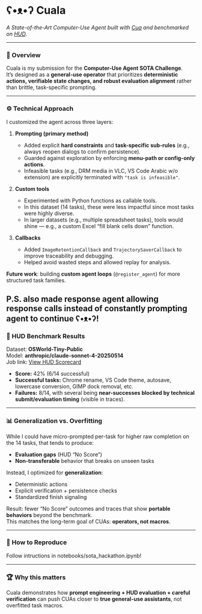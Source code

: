 # ʕ•ᴥ•ʔ Cuala 

_A State-of-the-Art Computer-Use Agent built with [Cua](https://github.com/trycua/cua) and benchmarked on [HUD](https://hud.so)._

---

### 📌 Overview
Cuala is my submission for the **Computer-Use Agent SOTA Challenge**.  
It’s designed as a **general-use operator** that prioritizes **deterministic actions, verifiable state changes, and robust evaluation alignment** rather than brittle, task-specific prompting.

---

### ⚙️ Technical Approach
I customized the agent across three layers:

1. **Prompting (primary method)**  
   - Added explicit **hard constraints** and **task-specific sub-rules** (e.g., always reopen dialogs to confirm persistence).  
   - Guarded against exploration by enforcing **menu-path or config-only actions**.  
   - Infeasible tasks (e.g., DRM media in VLC, VS Code Arabic w/o extension) are explicitly terminated with `"task is infeasible"`.

2. **Custom tools**  
   - Experimented with Python functions as callable tools.  
   - In this dataset (14 tasks), these were less impactful since most tasks were highly diverse.  
   - In larger datasets (e.g., multiple spreadsheet tasks), tools would shine — e.g., a custom Excel “fill blank cells down” function.

3. **Callbacks**  
   - Added `ImageRetentionCallback` and `TrajectorySaverCallback` to improve traceability and debugging.  
   - Helped avoid wasted steps and allowed replay for analysis.

**Future work**: building **custom agent loops** (`@register_agent`) for more structured task families.

P.S. also made response agent allowing response calls instead of constantly prompting agent to continue ʕ•ᴥ•ʔ!
---

### 🧪 HUD Benchmark Results
Dataset: **OSWorld-Tiny-Public**  
Model: **anthropic/claude-sonnet-4-20250514**  
Job link: [View HUD Scorecard](https://app.hud.so/jobs/179e0916-e0a8-411d-ac5e-835713b69dd0)  

- **Score:** 42% (6/14 successful)  
- **Successful tasks:** Chrome rename, VS Code theme, autosave, lowercase conversion, GIMP dock removal, etc.  
- **Failures:** 8/14, with several being **near-successes blocked by technical submit/evaluation timing** (visible in traces).  

---

### 📊 Generalization vs. Overfitting
While I could have micro-prompted per-task for higher raw completion on the 14 tasks, that tends to produce:
- **Evaluation gaps** (HUD “No Score”)  
- **Non-transferable** behavior that breaks on unseen tasks  

Instead, I optimized for **generalization**:  
- Deterministic actions  
- Explicit verification + persistence checks  
- Standardized finish signaling  

Result: fewer “No Score” outcomes and traces that show **portable behaviors** beyond the benchmark.  
This matches the long-term goal of CUAs: **operators, not macros**.

---

### 🚀 How to Reproduce
Follow intructions in notebooks/sota_hackathon.ipynb!

---

### 🏆 Why this matters

Cuala demonstrates how **prompt engineering + HUD evaluation + careful verification** can push CUAs closer to **true general-use assistants**, not overfitted task macros.

